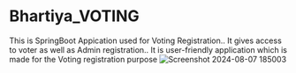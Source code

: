 # Bhartiya_VOTING


This is SpringBoot Appication used for Voting Registration..
It gives access to voter as well as Admin registration..
It is user-friendly application which is made for the Voting registration purpose
![Screenshot 2024-08-07 185003](https://github.com/user-attachments/assets/213846dc-8639-4626-990f-c66f6c287ae0)
